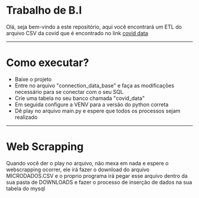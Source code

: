 <h1>Trabalho de B.I</h1>
<p>Olá, seja bem-vindo a este repositório, aqui você encontrará um ETL do arquivo CSV da covid que é encontrado no link <a href="https://coronavirus.es.gov.br/painel-covid-19-es" target="_blank">covid data</a></p>
<hr>
<h1>Como executar?</h1>
<ul>
  <li>Baixe o projeto</li>
  <li>Entre no arquivo "connection_data_base" e faça as modificações necessário para se conectar com o seu SQL</li>
  <li>Crie uma tabela no seu banco chamada "covid_data"</li>
  <li>Em seguida configure a VENV para a versão do python correta</li>
  <li>Dê play no arquivo main.py e espere que todos os processos sejam realizado</li>
</ul>
<hr>
<h1>Web Scrapping</h1>
<p>Quando você der o play no arquivo, não mexa em nada e espere o webscrapping ocorrer, ele irá fazer o download do arquivo MICRODADOS.CSV e o proprio programa irá pegar esse arquivo dentro da sua pasta de DOWNLOADS e fazer o processo de inserção de dados na sua tabela do mysql</p>
